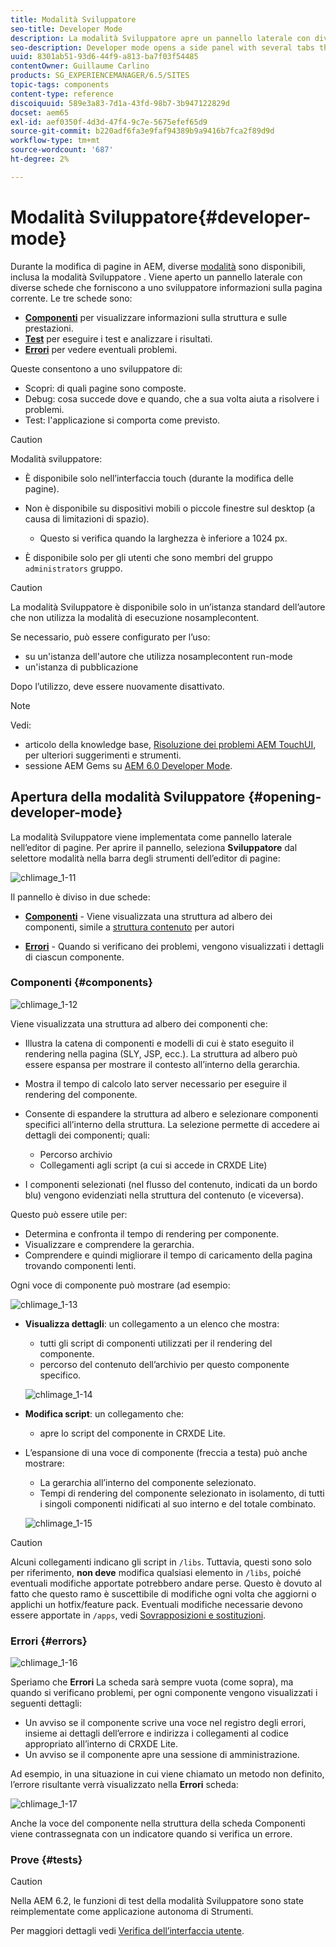 ```yaml
---
title: Modalità Sviluppatore
seo-title: Developer Mode
description: La modalità Sviluppatore apre un pannello laterale con diverse schede che forniscono a uno sviluppatore informazioni sulla pagina corrente
seo-description: Developer mode opens a side panel with several tabs that provide a developer with infomation about the current page
uuid: 8301ab51-93d6-44f9-a813-ba7f03f54485
contentOwner: Guillaume Carlino
products: SG_EXPERIENCEMANAGER/6.5/SITES
topic-tags: components
content-type: reference
discoiquuid: 589e3a83-7d1a-43fd-98b7-3b947122829d
docset: aem65
exl-id: aef0350f-4d3d-47f4-9c7e-5675efef65d9
source-git-commit: b220adf6fa3e9faf94389b9a9416b7fca2f89d9d
workflow-type: tm+mt
source-wordcount: '687'
ht-degree: 2%

---
```


# Modalità Sviluppatore{#developer-mode}

Durante la modifica di pagine in AEM, diverse [modalità](/help/sites-authoring/author-environment-tools.md#modestouchoptimizedui) sono disponibili, inclusa la modalità Sviluppatore . Viene aperto un pannello laterale con diverse schede che forniscono a uno sviluppatore informazioni sulla pagina corrente. Le tre schede sono:

* **[Componenti](#components)** per visualizzare informazioni sulla struttura e sulle prestazioni.
* **[Test](#tests)** per eseguire i test e analizzare i risultati.
* **[Errori](#errors)** per vedere eventuali problemi.

Queste consentono a uno sviluppatore di:

* Scopri: di quali pagine sono composte.
* Debug: cosa succede dove e quando, che a sua volta aiuta a risolvere i problemi.
* Test: l&#39;applicazione si comporta come previsto.

>[!CAUTION]
>
>Modalità sviluppatore:
>
>* È disponibile solo nell’interfaccia touch (durante la modifica delle pagine).
>* Non è disponibile su dispositivi mobili o piccole finestre sul desktop (a causa di limitazioni di spazio).
   >
   >   * Questo si verifica quando la larghezza è inferiore a 1024 px.
>* È disponibile solo per gli utenti che sono membri del gruppo `administrators` gruppo.


>[!CAUTION]
>
>La modalità Sviluppatore è disponibile solo in un’istanza standard dell’autore che non utilizza la modalità di esecuzione nosamplecontent.
>
>Se necessario, può essere configurato per l’uso:
>
>* su un&#39;istanza dell&#39;autore che utilizza nosamplecontent run-mode
>* un&#39;istanza di pubblicazione
>
>Dopo l’utilizzo, deve essere nuovamente disattivato.

>[!NOTE]
>
>Vedi:
>
>* articolo della knowledge base, [Risoluzione dei problemi AEM TouchUI](https://helpx.adobe.com/experience-manager/kb/troubleshooting-aem-touchui-issues.html), per ulteriori suggerimenti e strumenti.
>* sessione AEM Gems su [AEM 6.0 Developer Mode](https://docs.adobe.com/content/ddc/en/gems/aem-6-0-developer-mode.html).
>


## Apertura della modalità Sviluppatore {#opening-developer-mode}

La modalità Sviluppatore viene implementata come pannello laterale nell’editor di pagine. Per aprire il pannello, seleziona **Sviluppatore** dal selettore modalità nella barra degli strumenti dell’editor di pagine:

![chlimage_1-11](assets/chlimage_1-11.png)

Il pannello è diviso in due schede:

* **[Componenti](/help/sites-developing/developer-mode.md#components)** - Viene visualizzata una struttura ad albero dei componenti, simile a [struttura contenuto](/help/sites-authoring/author-environment-tools.md#content-tree) per autori

* **[Errori](/help/sites-developing/developer-mode.md#errors)** - Quando si verificano dei problemi, vengono visualizzati i dettagli di ciascun componente.

### Componenti {#components}

![chlimage_1-12](assets/chlimage_1-12.png)

Viene visualizzata una struttura ad albero dei componenti che:

* Illustra la catena di componenti e modelli di cui è stato eseguito il rendering nella pagina (SLY, JSP, ecc.). La struttura ad albero può essere espansa per mostrare il contesto all’interno della gerarchia.
* Mostra il tempo di calcolo lato server necessario per eseguire il rendering del componente.
* Consente di espandere la struttura ad albero e selezionare componenti specifici all’interno della struttura. La selezione permette di accedere ai dettagli dei componenti; quali:

   * Percorso archivio
   * Collegamenti agli script (a cui si accede in CRXDE Lite)

* I componenti selezionati (nel flusso del contenuto, indicati da un bordo blu) vengono evidenziati nella struttura del contenuto (e viceversa).

Questo può essere utile per:

* Determina e confronta il tempo di rendering per componente.
* Visualizzare e comprendere la gerarchia.
* Comprendere e quindi migliorare il tempo di caricamento della pagina trovando componenti lenti.

Ogni voce di componente può mostrare (ad esempio:

![chlimage_1-13](assets/chlimage_1-13.png)

* **Visualizza dettagli**: un collegamento a un elenco che mostra:

   * tutti gli script di componenti utilizzati per il rendering del componente.
   * percorso del contenuto dell’archivio per questo componente specifico.

   ![chlimage_1-14](assets/chlimage_1-14.png)

* **Modifica script**: un collegamento che:

   * apre lo script del componente in CRXDE Lite.

* L’espansione di una voce di componente (freccia a testa) può anche mostrare:

   * La gerarchia all’interno del componente selezionato.
   * Tempi di rendering del componente selezionato in isolamento, di tutti i singoli componenti nidificati al suo interno e del totale combinato.

   ![chlimage_1-15](assets/chlimage_1-15.png)

>[!CAUTION]
>
>Alcuni collegamenti indicano gli script in `/libs`. Tuttavia, questi sono solo per riferimento, **non deve** modifica qualsiasi elemento in `/libs`, poiché eventuali modifiche apportate potrebbero andare perse. Questo è dovuto al fatto che questo ramo è suscettibile di modifiche ogni volta che aggiorni o applichi un hotfix/feature pack. Eventuali modifiche necessarie devono essere apportate in `/apps`, vedi [Sovrapposizioni e sostituzioni](/help/sites-developing/overlays.md).

### Errori {#errors}

![chlimage_1-16](assets/chlimage_1-16.png)

Speriamo che **Errori** La scheda sarà sempre vuota (come sopra), ma quando si verificano problemi, per ogni componente vengono visualizzati i seguenti dettagli:

* Un avviso se il componente scrive una voce nel registro degli errori, insieme ai dettagli dell’errore e indirizza i collegamenti al codice appropriato all’interno di CRXDE Lite.
* Un avviso se il componente apre una sessione di amministrazione.

Ad esempio, in una situazione in cui viene chiamato un metodo non definito, l’errore risultante verrà visualizzato nella **Errori** scheda:

![chlimage_1-17](assets/chlimage_1-17.png)

Anche la voce del componente nella struttura della scheda Componenti viene contrassegnata con un indicatore quando si verifica un errore.

### Prove {#tests}

>[!CAUTION]
>
>Nella AEM 6.2, le funzioni di test della modalità Sviluppatore sono state reimplementate come applicazione autonoma di Strumenti.
>
>Per maggiori dettagli vedi [Verifica dell’interfaccia utente](/help/sites-developing/hobbes.md).
